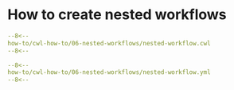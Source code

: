 # How to create nested workflows

```yaml linenums="1" hl_lines="10 41 59"
--8<--
how-to/cwl-how-to/06-nested-workflows/nested-workflow.cwl
--8<--
```


```yaml
--8<--
how-to/cwl-how-to/06-nested-workflows/nested-workflow.yml
--8<--
```
